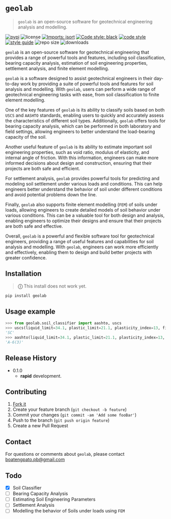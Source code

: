 # `geolab`

> `geolab` is an open-source software for geotechnical engineering analysis and modelling.

[![pypi](https://img.shields.io/badge/PyPi-Pato546-blue?style=flat-square&logo=pypi&logoColor=white)](https://pypi.org/user/Pato546/)
![license](https://img.shields.io/pypi/l/geolab?style=flat-square)
[![Imports: isort](https://img.shields.io/badge/%20imports-isort-%231674b1?style=flat-square&labelColor=ef8336)](https://pycqa.github.io/isort/)
[![Code style: black](https://img.shields.io/badge/code%20style-black-000000.svg?style=flat-square)](https://github.com/psf/black)
[![code style](https://img.shields.io/badge/code%20formatter-docformatter-fedcba.svg?style=flat-square)](https://github.com/PyCQA/docformatter)
[![style guide](https://img.shields.io/badge/%20style-google-3666d6.svg?style=flat-square)](https://google.github.io/styleguide/pyguide.html#s3.8-comments-and-docstrings)
![repo size](https://img.shields.io/github/repo-size/patrickboateng/geolab?style=flat-square&labelColor=ef8336)
![downloads](https://img.shields.io/pypi/dm/geolab?style=flat-square)

`geolab` is an open-source software for geotechnical engineering that provides a range of powerful tools and features, including soil classification, bearing capacity analysis, estimation of soil engineering properties, settlement analysis, and finite element modelling.

`geolab` is a software designed to assist geotechnical engineers in their day-to-day work by providing a suite of powerful tools and features for soil analysis and modelling. With `geolab`, users can perform a wide range of geotechnical engineering tasks with ease, from soil classification to finite element modelling.

One of the key features of `geolab` is its ability to classify soils based on both `USCS` and `AASHTO` standards, enabling users to quickly and accurately assess the characteristics of different soil types. Additionally, `geolab` offers tools for bearing capacity analysis, which can be performed in both laboratory and field settings, allowing engineers to better understand the load-bearing capacity of the soil.

Another useful feature of `geolab` is its ability to estimate important soil engineering properties, such as void ratio, modulus of elasticity, and internal angle of friction. With this information, engineers can make more informed decisions about design and construction, ensuring that their projects are both safe and efficient.

For settlement analysis, `geolab` provides powerful tools for predicting and modeling soil settlement under various loads and conditions. This can help engineers better understand the behavior of soil under different conditions and avoid potential problems down the line.

Finally, `geolab` also supports finite element modelling (`FEM`) of soils under loads, allowing engineers to create detailed models of soil behavior under various conditions. This can be a valuable tool for both design and analysis, enabling engineers to optimize their designs and ensure that their projects are both safe and effective.

Overall, `geolab` is a powerful and flexible software tool for geotechnical engineers, providing a range of useful features and capabilities for soil analysis and modelling. With `geolab`, engineers can work more efficiently and effectively, enabling them to design and build better projects with greater confidence.

## Installation

> **&#9432;** This install does not work yet.

```sh
pip install geolab
```

## Usage example

```py
>>> from geolab.soil_classifier import aashto, uscs
>>> uscs(liquid_limit=34.1, plastic_limit=21.1, plasticity_index=13, fines=47.88, sand=37.84, gravels=14.28)
'SC'
>>> aashto(liquid_limit=34.1, plastic_limit=21.1, plasticity_index=13, fines=47.88)
'A-6(3)'

```

<!-- ## Development setup

Describe how to install all development dependencies and how to run an automated test-suite of some kind. Potentially do this for multiple platforms.

```sh
make install
npm test
``` -->

## Release History

- 0.1.0
  - **rapid** development.

## Contributing

1. [Fork it](https://github.com/patrickboateng/geolab/fork)
2. Create your feature branch (`git checkout -b feature`)
3. Commit your changes (`git commit -am 'Add some fooBar'`)
4. Push to the branch (`git push origin feature`)
5. Create a new Pull Request

## Contact

For questions or comments about `geolab`, please contact <boatengpato.pb@gmail.com>

## Todo

- [x] Soil Classifier
- [ ] Bearing Capacity Analysis
- [ ] Estimating Soil Engineering Parameters
- [ ] Settlement Analysis
- [ ] Modelling the behavior of Soils under loads using `FEM`
